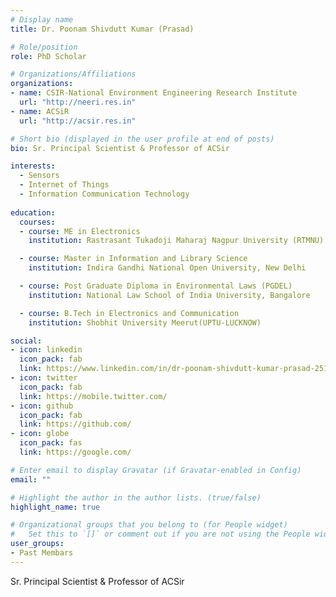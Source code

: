 ```yaml
---
# Display name
title: Dr. Poonam Shivdutt Kumar (Prasad)

# Role/position
role: PhD Scholar 

# Organizations/Affiliations
organizations:
- name: CSIR-National Environment Engineering Research Institute
  url: "http://neeri.res.in"
- name: ACSiR
  url: "http://acsir.res.in"

# Short bio (displayed in the user profile at end of posts)
bio: Sr. Principal Scientist & Professor of ACSir

interests:
  - Sensors
  - Internet of Things
  - Information Communication Technology
   
education:
  courses:
  - course: ME in Electronics
    institution: Rastrasant Tukadoji Maharaj Nagpur University (RTMNU)

  - course: Master in Information and Library Science
    institution: Indira Gandhi National Open University, New Delhi

  - course: Post Graduate Diploma in Environmental Laws (PGDEL)
  	institution: National Law School of India University, Bangalore

  - course: B.Tech in Electronics and Communication
  	institution: Shobhit University Meerut(UPTU-LUCKNOW)

social:
- icon: linkedin
  icon_pack: fab
  link: https://www.linkedin.com/in/dr-poonam-shivdutt-kumar-prasad-2514142/
- icon: twitter
  icon_pack: fab
  link: https://mobile.twitter.com/
- icon: github
  icon_pack: fab
  link: https://github.com/
- icon: globe
  icon_pack: fas
  link: https://google.com/

# Enter email to display Gravatar (if Gravatar-enabled in Config)
email: ""

# Highlight the author in the author lists. (true/false)
highlight_name: true

# Organizational groups that you belong to (for People widget)
#   Set this to `[]` or comment out if you are not using the People widget.
user_groups:
- Past Membars
---
```



Sr. Principal Scientist & Professor of ACSir
